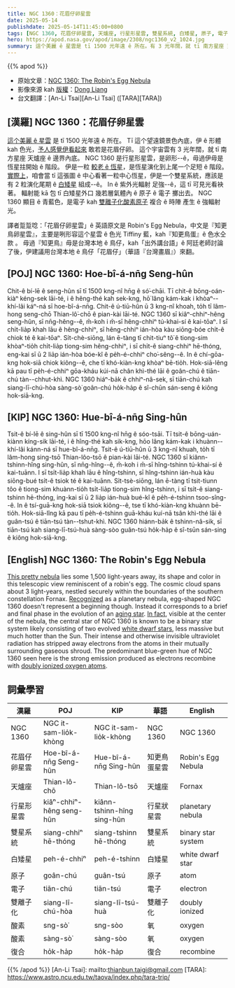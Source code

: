```yaml
---
title: NGC 1360：花眉仔卵星雲
date: 2025-05-14
publishdate: 2025-05-14T11:45:00+0800
tags: [NGC 1360, 花眉仔卵星雲, 天爐座, 行星形星雲, 雙星系統, 白矮星, 原子, 電子, 雙離子化, 酸素, 復合]
hero: https://apod.nasa.gov/apod/image/2308/ngc1360_v2_1024.jpg
summary: 這个美麗 ê 星雲是 tī 1500 光年遠 ê 所在。有 3 光年闊，就 tī 南方星座 天爐座 ê 邊界內底。
---
```


{{% apod %}}

- 原始文章：[NGC 1360: The Robin's Egg Nebula](https://apod.nasa.gov/apod/ap250514.html)
- 影像來源 kah [版權][copyright]：[Dong Liang](https://www.astrobin.com/users/yadimisi2010/)
- 台文翻譯：[An-Li Tsai][An-Li Tsai] ([TARA][TARA])


## [漢羅] NGC 1360：花眉仔卵星雲
[這个美麗 ê 星雲][This pretty nebula] 是 tī 1500 光年遠 ê 所在。
Tī 這个望遠鏡景色內底，伊 ê 形體 kah 色光，[予人感覺伊看起來][Recognized] 敢若是花眉仔卵。
這个宇宙雲有 3 光年闊，就 tī 南方星座 天爐座 ê 邊界內底。
NGC 1360 是行星形星雲，是卵形--ê，毋過伊毋是恆星拄開始 ê 階段。
伊是一粒 [較老 ê 恆星][aging star]，是恆星演化到上尾一个足短 ê 階段。
[實際上][In fact]，咱會當 tī 這張圖 ê 中心看著一粒中心恆星，伊是一个雙星系統，應該是有 2 粒演化尾期 ê [白矮星][white dwarf stars] 組成--ê。
In ê 紫外光輻射 足強--ê，這 tī 可見光看袂著。
輻射能 kā 包 tī 白矮星外口 幾若層氣體內 ê 原子 ê 電子 擲出去。
NGC 1360 顯目 ê 青藍色，是電子 kah [雙離子化酸素原子][doubly ionized oxygen atoms] 複合 ê 時陣 產生 ê 強輻射光。

譯者踅踅唸：「花眉仔卵星雲」ê 英語原文是 Robin's Egg Nebula，中文是『知更鳥卵星雲』，主要是咧形容這个星雲 ê 色光 Tiffiny 藍，kah『知更鳥蛋』ê 色水仝款 。
毋過『知更鳥』毋是台灣本地 ê 鳥仔，kah「出外講台語」ê 阿廷老師討論了後，伊建議用台灣本地 ê 鳥仔「花眉仔」（華語『台灣畫眉』）來翻。

## [POJ] NGC 1360: Hoe-bî-á-nn̄g Seng-hûn
Chit-ê bí-lē ê seng-hûn sī tī 1500 kng-nî hn̄g ê só͘-chāi.
Tī chit-ê bōng-oán-kiàⁿ kéng-sek lāi-té, i ê hêng-thé kah sek-kng, hō͘ lâng kám-kak i khòaⁿ--khí-lâi káⁿ-ná sī hoe-bî-á-nn̄g.
Chit-ê ú-tiū-hûn ū 3 kng-nî khoah, to̍h tī lâm-hong seng-chō Thian-lô͘-chō ê pian-kài lāi-té.
NGC 1360 sī kiâⁿ-chhiⁿ-hêng seng-hûn, sī nn̄g-hêng--ê, m̄-koh i m̄-sī hêng-chhiⁿ tú-khai-sí ê kai-tōaⁿ.
I sī chi̍t-lia̍p khah lāu ê hêng-chhiⁿ, sī hêng-chhiⁿ ián-hòa kàu siōng-bóe chi̍t-ê chiok té ê kai-tōaⁿ.
Si̍t-chè-siōng, lán ē-tàng tī chit-tiuⁿ tô͘ ê tiong-sim khòaⁿ-tio̍h chi̍t-lia̍p tiong-sim hêng-chhiⁿ, i sī chi̍t-ê siang-chhiⁿ hē-thóng, eng-kai sī ū 2 lia̍p ián-hòa bóe-kî ê pe̍h-é-chhiⁿ cho͘-sêng--ê.
In ê chí-gōa-kng hok-siā chiok kiông--ê, che tī khó-kiàn-kng khòaⁿ bē-tio̍h.
Hok-siā-lêng kā pau tī pe̍h-é-chhiⁿ gōa-kháu kúi-nā chân khì-thé lāi ê goân-chú ê tiān-chú tàn--chhut-khì.
NGC 1360 hiáⁿ-ba̍k ê chhiⁿ-nâ-sek, sī tiān-chú kah siang-lī-chú-hòa sàng-sò͘ goân-chú ho̍k-ha̍p ê sî-chūn sán-seng ê kiông hok-siā-kng.

## [KIP] NGC 1360: Hue-bî-á-nn̄g Sing-hûn
Tsit-ê bí-lē ê sing-hûn sī tī 1500 kng-nî hn̄g ê sóo-tsāi.
Tī tsit-ê bōng-uán-kiànn kíng-sik lāi-té, i ê hîng-thé kah sik-kng, hōo lâng kám-kak i khuànn--khí-lâi kánn-ná sī hue-bî-á-nn̄g.
Tsit-ê ú-tiū-hûn ū 3 kng-nî khuah, to̍h tī lâm-hong sing-tsō Thian-lôo-tsō ê pian-kài lāi-té.
NGC 1360 sī kiânn-tshinn-hîng sing-hûn, sī nn̄g-hîng--ê, m̄-koh i m̄-sī hîng-tshinn tú-khai-sí ê kai-tuānn.
I sī tsi̍t-lia̍p khah lāu ê hîng-tshinn, sī hîng-tshinn ián-huà kàu siōng-bué tsi̍t-ê tsiok té ê kai-tuānn.
Si̍t-tsè-siōng, lán ē-tàng tī tsit-tiunn tôo ê tiong-sim khuànn-tio̍h tsi̍t-lia̍p tiong-sim hîng-tshinn, i sī tsi̍t-ê siang-tshinn hē-thóng, ing-kai sī ū 2 lia̍p ián-huà bué-kî ê pe̍h-é-tshinn tsoo-sîng--ê.
In ê tsí-guā-kng hok-siā tsiok kiông--ê, tse tī khó-kiàn-kng khuànn bē-tio̍h.
Hok-siā-lîng kā pau tī pe̍h-é-tshinn guā-kháu kuí-nā tsân khì-thé lāi ê guân-tsú ê tiān-tsú tàn--tshut-khì.
NGC 1360 hiánn-ba̍k ê tshinn-nâ-sik, sī tiān-tsú kah siang-lī-tsú-huà sàng-sòo guân-tsú ho̍k-ha̍p ê sî-tsūn sán-sing ê kiông hok-siā-kng.

## [English] NGC 1360: The Robin's Egg Nebula
[This pretty nebula][This pretty nebula] lies some 1,500 light-years away, its shape and color in this telescopic view reminiscent of a robin's egg.
The cosmic cloud spans about 3 light-years, nestled securely within the boundaries of the southern constellation Fornax.
[Recognized][Recognized] as a planetary nebula, egg-shaped NGC 1360 doesn't represent a beginning though.
Instead it corresponds to a brief and final phase in the evolution of an [aging star][aging star].
[In fact][In fact], visible at the center of the nebula, the central star of NGC 1360 is known to be a binary star system likely consisting of two evolved [white dwarf stars][white dwarf stars], less massive but much hotter than the Sun.
Their intense and otherwise invisible ultraviolet radiation has stripped away electrons from the atoms in their mutually surrounding gaseous shroud.
The predominant blue-green hue of NGC 1360 seen here is the strong emission produced as electrons recombine with [doubly ionized oxygen atoms][doubly ionized oxygen atoms].

## 詞彙學習

|漢羅|POJ|KIP|華語|English|
|-|-|-|-|-|
|NGC 1360|NGC it-sam-lio̍k-khòng|NGC it-sam-lio̍k-khòng|NGC 1360|NGC 1360|
|花眉仔卵星雲|Hoe-bî-á-nn̄g Seng-hûn|Hue-bî-á-nn̄g Sing-hûn|知更鳥蛋星雲|Robin's Egg Nebula|
|天爐座|Thian-lô-chō|Thian-lô-tsō|天爐座|Fornax|
|行星形星雲|kiâⁿ-chhiⁿ-hêng seng-hûn|kiânn-tshinn-hîng sing-hûn|行星狀星雲|planetary nebula|
|雙星系統|siang-chhiⁿ hē-thóng|siang-tshinn hē-thóng|雙星系統|binary star system|
|白矮星|peh-é-chhiⁿ|peh-é-tshinn|白矮星|white dwarf star|
|原子|goân-chú|guân-tsú|原子|atom|
|電子|tiān-chú|tiān-tsú|電子|electron|
|雙離子化|siang-lī-chú-hòa|siang-lī-tsú-huà|雙離子化|doubly ionized|
|酸素|sng-sò͘|sng-sòo|氧|oxygen|
|酸素|sàng-sò͘|sàng-sòo|氧|oxygen|
|復合|ho̍k-ha̍p|ho̍k-ha̍p|復合|recombine|

{{% /apod %}}
[An-Li Tsai]: mailto:thianbun.taigi@gmail.com
[TARA]: https://www.astro.ncu.edu.tw/taova/index.php/tara-trip/

[copyright]: https://apod.nasa.gov/apod/fap/lib/about_apod.html#srapply
[License3]: https://creativecommons.org/licenses/by-nc-nd/3.0/
[License2]:https://creativecommons.org/licenses/by-nc-nd/2.0/

[This pretty nebula]:https://www.astrobin.com/0qzjt9/
[Recognized]:https://www.nasa.gov/multimedia/imagegallery/image_feature_2395.html
[aging star]:https://en.wikipedia.org/wiki/Stellar_evolution#Mature_stars
[In fact]:https://arxiv.org/abs/1703.10891
[white dwarf stars]:https://imagine.gsfc.nasa.gov/science/objects/dwarfs2.html
[doubly ionized oxygen atoms]:https://en.wikipedia.org/wiki/Nebulium
